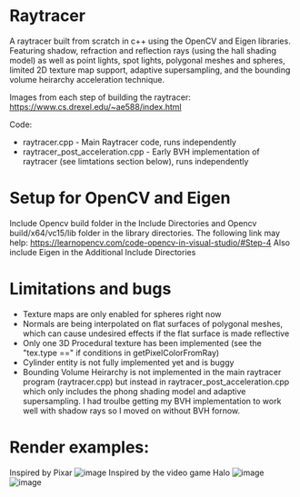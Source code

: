 # Raytracer
A raytracer built from scratch in c++ using the OpenCV and Eigen libraries. Featuring shadow, refraction and reflection rays (using the hall shading model) as well as point lights, spot lights, polygonal meshes and spheres, limited 2D texture map support, adaptive supersampling, and the bounding volume heirarchy acceleration technique.

Images from each step of building the raytracer: https://www.cs.drexel.edu/~ae588/index.html

Code:
- raytracer.cpp - Main Raytracer code, runs independently
- raytracer_post_acceleration.cpp - Early BVH implementation of raytracer (see limtations section below), runs independently

# Setup for OpenCV and Eigen
Include Opencv build folder in the Include Directories and Opencv build/x64/vc15/lib folder in the library directories. The following link may help: https://learnopencv.com/code-opencv-in-visual-studio/#Step-4
Also include Eigen in the Additional Include Directories

# Limitations and bugs
- Texture maps are only enabled for spheres right now
- Normals are being interpolated on flat surfaces of polygonal meshes, which can cause undesired effects if the flat surface is made reflective
- Only one 3D Procedural texture has been implemented (see the "tex.type ==" if conditions in getPixelColorFromRay)
- Cylinder entity is not fully implemented yet and is buggy
- Bounding Volume Heirarchy is not implemented in the main raytracer program (raytracer.cpp) but instead in raytracer_post_acceleration.cpp which only includes the phong shading model and adaptive supersampling. I had troulbe getting my BVH implementation to work well with shadow rays so I moved on without BVH fornow.

# Render examples:

Inspired by Pixar
![image](https://user-images.githubusercontent.com/15019257/173214602-657f7061-e246-4f00-ad83-0175637f8af2.png)
Inspired by the video game Halo
![image](https://user-images.githubusercontent.com/15019257/173214605-3abaa79f-0af3-410a-94ba-0d7e0bf9880c.png)
![image](https://user-images.githubusercontent.com/15019257/173214604-c17f9cde-8484-4d5f-a48e-92fe02dc0eb2.png)

